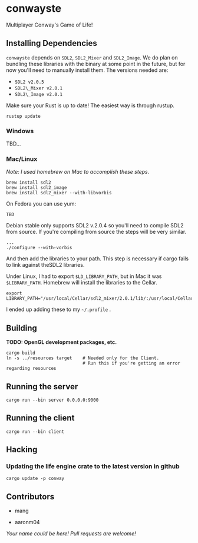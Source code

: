 # conwayste

Multiplayer Conway's Game of Life!

## Installing Dependencies
`conwayste` depends on `SDL2`, `SDL2_Mixer` and `SDL2_Image`. We do plan on bundling these libraries with the binary at some point in the future, but for now you'll need to manually install them. The versions needed are:

* `SDL2 v2.0.5`
* `SDL2\_Mixer v2.0.1`
* `SDL2\_Image v2.0.1`

Make sure your Rust is up to date! The easiest way is through rustup.

`rustup update`

### Windows
TBD...

### Mac/Linux
_Note: I used homebrew on Mac to accomplish these steps._

```
brew install sdl2
brew install sdl2_image 
brew install sdl2_mixer --with-libvorbis
```

On Fedora you can use yum:

```
TBD
```

Debian stable only supports SDL2 v.2.0.4 so you'll need to compile SDL2 from source.
If you're compiling from source the steps will be very similar.

```
...
./configure --with-vorbis
```

And then add the libraries to your path. This step is necessary if cargo fails to link against theSDL2 libraries.
 
Under Linux, I had to export `$LD_LIBRARY_PATH`, but in Mac it was `$LIBRARY_PATH`.
Homebrew will install the libraries to the Cellar. 
```
export LIBRARY_PATH="/usr/local/Cellar/sdl2_mixer/2.0.1/lib/:/usr/local/Cellar/sdl2_image/2.0.1_2/lib/:/usr/local/Cellar/sdl2/2.0.5/lib/"
```
I ended up adding these to my `~/.profile` .

## Building

**TODO: OpenGL development packages, etc.**

```
cargo build
ln -s ../resources target    # Needed only for the Client. 
                             # Run this if you're getting an error regarding resources
```

## Running the server

```
cargo run --bin server 0.0.0.0:9000
```

## Running the client

```
cargo run --bin client
```

## Hacking

### Updating the life engine crate to the latest version in github

```
cargo update -p conway
```

## Contributors

* mang

* aaronm04

_Your name could be here! Pull requests are welcome!_
